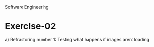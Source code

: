 Software Engineering
#  Exercise-02

a) Refractoring number 1: Testing what happens if images arent loading
